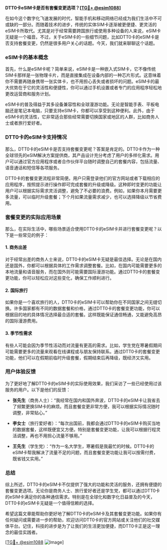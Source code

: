 **DTT0卡eSIM卡是否有套餐变更选项？[[TG💪+ @esim1088](https://t.me/s/esim1088)]**

在如今这个数字化飞速发展的时代，智能手机和移动网络已经成为我们生活中不可或缺的一部分。而随着技术的进步，传统的实体SIM卡逐渐被更便捷、更灵活的eSIM卡所取代。尤其是对于经常需要跨国旅行或使用多种设备的人来说，eSIM卡无疑是一个福音。不过，关于eSIM卡的一些细节问题，比如DTT0卡的eSIM卡是否支持套餐变更，仍然是很多用户关心的话题。今天，我们就来聊聊这个话题。

### eSIM卡的基本概念

首先，什么是eSIM卡呢？简单来说，eSIM卡是一种嵌入式SIM卡，它不像传统SIM卡那样是一张物理卡片，而是直接集成在设备内部的一种芯片形式。这意味着你不需要再随身携带一张实体卡，也不用担心丢失或者损坏的问题。eSIM卡的最大优势在于它的灵活性和便捷性，你可以通过手机设置或者专门的应用程序轻松地更改运营商和服务计划。

eSIM卡的普及得益于其多设备兼容性和全球漫游功能。无论是智能手表、平板电脑还是笔记本电脑，只要支持eSIM卡，你都可以享受到这种便利。此外，由于eSIM卡的灵活性，它非常适合那些经常需要切换国家或地区的人群，比如商务人士或者旅行爱好者。

### DTT0卡的eSIM卡支持情况

那么，DTT0卡的eSIM卡是否支持套餐变更呢？答案是肯定的。DTT0卡作为一种全球领先的eSIM解决方案提供商，其产品设计充分考虑了用户的多样化需求。用户可以通过官方应用程序或者合作伙伴平台随时调整自己的套餐内容，包括流量、语音通话和短信等各项服务。

DTT0卡的套餐变更流程非常简便。用户只需登录他们的官方网站或者下载相应的应用程序，按照提示进行操作即可完成套餐的升级或降级。这种即时变更的功能让用户可以根据实际需求灵活调整，避免了不必要的浪费。例如，如果你本月需要更多流量，可以临时升级套餐；下个月如果流量需求减少，也可以选择降级以节省费用。

### 套餐变更的实际应用场景

那么，在实际生活中，哪些场景适合使用DTT0卡的eSIM卡并进行套餐变更呢？以下是一些常见的例子：

#### 1. 商务出差
对于经常出差的商务人士来说，DTT0卡的eSIM卡无疑是最佳选择。无论是在国内还是国外，你都可以根据具体的工作需求调整套餐。比如，在国内可能需要更多的本地流量和语音服务，而在国外则可能需要国际漫游功能。通过DTT0卡的套餐变更功能，你可以轻松应对这些变化，确保工作顺利进行。

#### 2. 国际旅行
如果你是一个喜欢旅行的人，DTT0卡的eSIM卡可以帮助你在不同国家之间无缝切换。许多国家都有不同的数据套餐和价格，通过DTT0卡的套餐变更功能，你可以根据目的地的具体情况选择最合适的套餐。这样既能保证通信畅通，又能避免高昂的国际漫游费用。

#### 3. 季节性需求
有些人可能会因为季节性活动而对流量有更高的需求。比如，学生党在寒暑假期间可能需要更多的流量来观看在线课程或与朋友保持联系。通过DTT0卡的套餐变更功能，他们可以在假期前临时升级套餐，假期结束后再降级，既经济又实用。

### 用户体验反馈

为了更好地了解DTT0卡的eSIM卡的实际使用效果，我们采访了一些已经使用过该服务的用户。以下是他们的反馈：

- **张先生**（商务人士）：“我经常在国内和国外奔波，DTT0卡的eSIM卡让我省去了频繁更换SIM卡的麻烦。而且套餐变更非常方便，我可以根据实际情况随时调整，非常贴心。”

- **李女士**（旅行爱好者）：“每次出国前，我都会通过DTT0卡的eSIM卡购买当地的数据套餐，这样既便宜又方便。特别是套餐变更功能，让我可以根据行程灵活调整，再也不用担心流量不够用。”

- **王先生**（学生党）：“作为一名大学生，寒暑假是我最忙的时候。DTT0卡的eSIM卡帮我解决了流量不足的问题，而且套餐变更功能让我可以按需付费，既省钱又实用。”

### 总结

综上所述，DTT0卡的eSIM卡不仅提供了强大的功能和灵活的服务，还拥有便捷的套餐变更选项。无论你是商务人士、旅行爱好者还是学生党，都可以通过DTT0卡的eSIM卡满足你的各种通信需求。特别是在全球化和数字化日益普及的今天，DTT0卡的eSIM卡无疑是一个值得信赖的选择。

希望这篇文章能帮助你更好地了解DTT0卡的eSIM卡及其套餐变更功能。如果你有任何疑问或需要进一步的帮助，欢迎访问DTT0卡的官方网站或关注他们的社交媒体平台。记住，科技的进步是为了让我们的生活更加便捷，而DTT0卡正是这一理念的最佳实践者。

[[TG💪+ @esim1088](https://t.me/s/esim1088) ![Image](https://i.postimg.cc/4NQfJmqS/Snipaste-2025-05-13-00-14-12.png)]